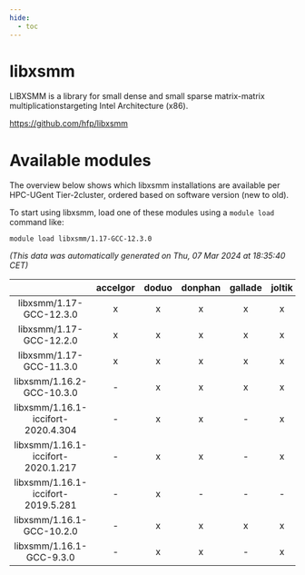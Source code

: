 ```yaml
---
hide:
  - toc
---
```


libxsmm
=======


LIBXSMM is a library for small dense and small sparse matrix-matrix multiplicationstargeting Intel Architecture (x86).

https://github.com/hfp/libxsmm
# Available modules


The overview below shows which libxsmm installations are available per HPC-UGent Tier-2cluster, ordered based on software version (new to old).

To start using libxsmm, load one of these modules using a `module load` command like:

```shell
module load libxsmm/1.17-GCC-12.3.0
```

*(This data was automatically generated on Thu, 07 Mar 2024 at 18:35:40 CET)*  

| |accelgor|doduo|donphan|gallade|joltik|skitty|
| :---: | :---: | :---: | :---: | :---: | :---: | :---: |
|libxsmm/1.17-GCC-12.3.0|x|x|x|x|x|x|
|libxsmm/1.17-GCC-12.2.0|x|x|x|x|x|x|
|libxsmm/1.17-GCC-11.3.0|x|x|x|x|x|x|
|libxsmm/1.16.2-GCC-10.3.0|-|x|x|x|x|x|
|libxsmm/1.16.1-iccifort-2020.4.304|-|x|x|-|x|-|
|libxsmm/1.16.1-iccifort-2020.1.217|-|x|x|-|x|x|
|libxsmm/1.16.1-iccifort-2019.5.281|-|x|-|-|-|-|
|libxsmm/1.16.1-GCC-10.2.0|-|x|x|x|x|x|
|libxsmm/1.16.1-GCC-9.3.0|-|x|x|-|x|x|
